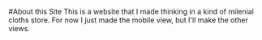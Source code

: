 #About this Site
This is a website that I made thinking in a kind of milenial cloths store.
For now I just made the mobile view, but I'll make the other views.

